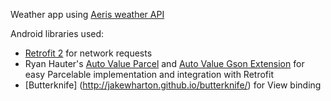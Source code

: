 Weather app using [Aeris weather API](https://www.aerisweather.com/)

Android libraries used:
  - [Retrofit 2](http://square.github.io/retrofit/) for network requests
  - Ryan Hauter's [Auto Value Parcel](https://github.com/rharter/auto-value-parcel) and [Auto Value Gson Extension](https://github.com/rharter/auto-value-gson) for easy Parcelable implementation and integration with Retrofit
  - [Butterknife] (http://jakewharton.github.io/butterknife/) for View binding
